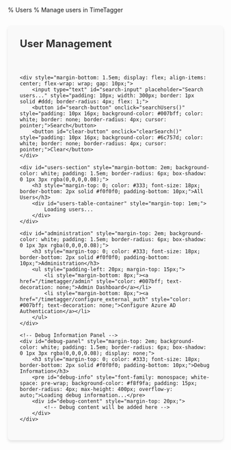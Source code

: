 % Users
% Manage users in TimeTagger

<div id="users-panel" style="padding: 2em; background-color: #f9f9f9; border-radius: 8px; max-width: 1200px; margin: 2em auto; box-shadow: 0 4px 6px rgba(0,0,0,0.1);">
    <h2 style="margin-top: 0; color: #333; font-size: 24px;">User Management</h2>
    <p id="status" style="color: #28a745; font-weight: bold; min-height: 24px;"></p>

    <div style="margin-bottom: 1.5em; display: flex; align-items: center; flex-wrap: wrap; gap: 10px;">
        <input type="text" id="search-input" placeholder="Search users..." style="padding: 10px; width: 300px; border: 1px solid #ddd; border-radius: 4px; flex: 1;">
        <button id="search-button" onclick="searchUsers()" style="padding: 10px 16px; background-color: #007bff; color: white; border: none; border-radius: 4px; cursor: pointer;">Search</button>
        <button id="clear-button" onclick="clearSearch()" style="padding: 10px 16px; background-color: #6c757d; color: white; border: none; border-radius: 4px; cursor: pointer;">Clear</button>
    </div>

    <div id="users-section" style="margin-bottom: 2em; background-color: white; padding: 1.5em; border-radius: 6px; box-shadow: 0 1px 3px rgba(0,0,0,0.08);">
        <h3 style="margin-top: 0; color: #333; font-size: 18px; border-bottom: 2px solid #f0f0f0; padding-bottom: 10px;">All Users</h3>
        <div id="users-table-container" style="margin-top: 1em;">
            Loading users...
        </div>
    </div>

    <div id="administration" style="margin-top: 2em; background-color: white; padding: 1.5em; border-radius: 6px; box-shadow: 0 1px 3px rgba(0,0,0,0.08);">
        <h3 style="margin-top: 0; color: #333; font-size: 18px; border-bottom: 2px solid #f0f0f0; padding-bottom: 10px;">Administration</h3>
        <ul style="padding-left: 20px; margin-top: 15px;">
            <li style="margin-bottom: 8px;"><a href="/timetagger/admin" style="color: #007bff; text-decoration: none;">Admin Dashboard</a></li>
            <li style="margin-bottom: 8px;"><a href="/timetagger/configure_external_auth" style="color: #007bff; text-decoration: none;">Configure Azure AD Authentication</a></li>
        </ul>
    </div>

    <!-- Debug Information Panel -->
    <div id="debug-panel" style="margin-top: 2em; background-color: white; padding: 1.5em; border-radius: 6px; box-shadow: 0 1px 3px rgba(0,0,0,0.08); display: none;">
        <h3 style="margin-top: 0; color: #333; font-size: 18px; border-bottom: 2px solid #f0f0f0; padding-bottom: 10px;">Debug Information</h3>
        <pre id="debug-info" style="font-family: monospace; white-space: pre-wrap; background-color: #f8f9fa; padding: 15px; border-radius: 4px; max-height: 400px; overflow-y: auto;">Loading debug information...</pre>
        <div id="debug-content" style="margin-top: 20px;">
            <!-- Debug content will be added here -->
        </div>
    </div>
</div>

<script>
// Global variables
let debugInfo = {
    newApiResponse: { status: 'not called', data: null },
    oldApiResponse: { status: 'not called', data: null },
    azureUserCount: 0,
    localUserCount: 0,
    finalUserCount: 0
};

// Get auth token from localStorage
function getAuthToken() {
    return localStorage.getItem('timetagger_auth_token');
}

// Format date to readable format
function formatDate(timestamp) {
    if (!timestamp || timestamp === 0) {
        return "Never logged in";
    }
    
    const date = new Date(timestamp * 1000);
    const now = new Date();
    const diffMs = now - date;
    
    // If last active was over a day ago
    if (diffMs > 24 * 60 * 60 * 1000) {
        const days = Math.floor(diffMs / (24 * 60 * 60 * 1000));
        
        if (days > 30) {
            const months = Math.floor(days / 30);
            if (months > 12) {
                const years = Math.floor(months / 12);
                return `${years} year${years > 1 ? 's' : ''} ago`;
            }
            return `${months} month${months > 1 ? 's' : ''} ago`;
        }
        
        return `${days} day${days > 1 ? 's' : ''} ago`;
    }
    
    // If last active was within the last 24 hours
    const hours = Math.floor(diffMs / (60 * 60 * 1000));
    if (hours > 0) {
        return `${hours} hour${hours > 1 ? 's' : ''} ago`;
    }
    
    // If last active was within the last hour
    const minutes = Math.floor(diffMs / (60 * 1000));
    if (minutes > 0) {
        return `${minutes} minute${minutes > 1 ? 's' : ''} ago`;
    }
    
    // If last active was within the last minute
    return 'Just now';
}

// Determine if a user has never logged in
function hasNeverLoggedIn(user) {
    // For the centralized login database, we consider a user has never logged in
    // if they don't have a last_login value or if it's 0
    return !user.last_login || user.last_login === 0;
}

// Format metadata as a string for display
function formatMetadata(metadata) {
    if (!metadata || Object.keys(metadata).length === 0) {
        return 'No metadata';
    }
    
    // Format the metadata object as a string with line breaks
    return Object.entries(metadata)
        .map(([key, value]) => {
            // For nested objects or arrays, stringify them
            if (typeof value === 'object' && value !== null) {
                value = JSON.stringify(value);
            }
            return `${key}: ${value}`;
        })
        .join(', ');
}

// Add the loading spinner style to the document
document.addEventListener('DOMContentLoaded', function() {
    // Add CSS for access status
    const style = document.createElement('style');
    style.textContent = `
        .access-allowed {
            color: #28a745;
            font-weight: bold;
            display: flex;
            align-items: center;
            gap: 5px;
        }
        .access-denied {
            color: #dc3545;
            font-weight: bold;
            display: flex;
            align-items: center;
            gap: 5px;
        }
        .empty-state {
            text-align: center;
            padding: 30px;
            color: #6c757d;
        }
        .empty-state i {
            font-size: 36px;
            margin-bottom: 15px;
            opacity: 0.5;
        }
        .empty-state p {
            margin: 0;
            font-size: 16px;
        }
        .loading-spinner {
            display: flex;
            justify-content: center;
            align-items: center;
            padding: 30px;
        }
        .spinner {
            width: 40px;
            height: 40px;
            border: 4px solid rgba(0, 123, 255, 0.1);
            border-radius: 50%;
            border-top: 4px solid #007bff;
            animation: spin 1s linear infinite;
        }
        @keyframes spin {
            0% { transform: rotate(0deg); }
            100% { transform: rotate(360deg); }
        }
        .user-list-widget {
            border: 1px solid #e0e0e0;
            border-radius: 8px;
            box-shadow: 0 2px 4px rgba(0,0,0,0.05);
            overflow: hidden;
            background-color: #fff;
            max-width: 100%;
            display: flex;
            flex-direction: column;
            height: 400px; /* Fixed height for scrolling */
        }
        .user-list-header {
            display: grid;
            grid-template-columns: 3fr 3fr 2fr 2fr 2fr;
            gap: 10px;
            padding: 12px 15px;
            background-color: #f8f9fa;
            border-bottom: 2px solid #e0e0e0;
            font-weight: bold;
            position: sticky;
            top: 0;
            z-index: 10;
        }
        .user-list-body {
            flex: 1;
            overflow-y: auto;
            scrollbar-width: thin;
            scrollbar-color: #d1d1d1 #f1f1f1;
        }
        .user-list-body::-webkit-scrollbar {
            width: 8px;
        }
        .user-list-body::-webkit-scrollbar-track {
            background: #f1f1f1;
            border-radius: 4px;
        }
        .user-list-body::-webkit-scrollbar-thumb {
            background-color: #d1d1d1;
            border-radius: 4px;
        }
        .user-list-item {
            display: grid;
            grid-template-columns: 3fr 3fr 2fr 2fr 2fr;
            gap: 10px;
            padding: 12px 15px;
            border-bottom: 1px solid #f0f0f0;
            align-items: center;
            transition: background-color 0.2s ease;
        }
        .user-list-item:hover {
            background-color: #f8f9fa;
            cursor: pointer;
        }
        .user-list-item.selected {
            background-color: #e6f2ff;
            border-left: 3px solid #007bff;
        }
        .user-list-name {
            font-weight: 500;
        }
        .access-select {
            padding: 6px 10px;
            border-radius: 4px;
            border: 1px solid #ced4da;
            font-size: 14px;
            width: 100%;
            cursor: pointer;
            background-color: #f8f9fa;
            transition: all 0.2s ease;
        }
        .access-select.allowed {
            border-color: #28a745;
            background-color: rgba(40, 167, 69, 0.1);
        }
        .access-select.denied {
            border-color: #dc3545;
            background-color: rgba(220, 53, 69, 0.1);
        }
        .access-select:focus {
            outline: none;
            box-shadow: 0 0 0 2px rgba(0, 123, 255, 0.25);
        }
        /* User details panel */
        .user-detail-panel {
            background-color: white;
            border-radius: 8px;
            border: 1px solid #e0e0e0;
            padding: 20px;
            margin-top: 20px;
            box-shadow: 0 2px 4px rgba(0,0,0,0.05);
            display: none;
        }
        .user-detail-panel.visible {
            display: block;
        }
        .user-detail-header {
            display: flex;
            align-items: center;
            margin-bottom: 15px;
            border-bottom: 1px solid #f0f0f0;
            padding-bottom: 10px;
        }
        .user-detail-name {
            font-size: 18px;
            font-weight: bold;
            margin: 0;
        }
        .user-detail-role {
            margin-left: 10px;
            padding: 3px 8px;
            background-color: #e9ecef;
            border-radius: 12px;
            font-size: 12px;
            color: #495057;
        }
        .user-detail-info {
            display: grid;
            grid-template-columns: 1fr 1fr;
            gap: 15px;
        }
        .detail-item {
            margin-bottom: 10px;
        }
        .detail-label {
            font-weight: 500;
            color: #6c757d;
            margin-bottom: 5px;
            font-size: 14px;
        }
        .detail-value {
            font-size: 15px;
        }
        .user-actions {
            margin-top: 20px;
            display: flex;
            gap: 10px;
        }
        .action-button {
            padding: 8px 16px;
            border: none;
            border-radius: 4px;
            cursor: pointer;
            font-weight: 500;
            transition: background-color 0.2s;
        }
        .action-button.primary {
            background-color: #007bff;
            color: white;
        }
        .action-button.danger {
            background-color: #dc3545;
            color: white;
        }
        .action-button.neutral {
            background-color: #6c757d;
            color: white;
        }
        .action-button:hover {
            opacity: 0.9;
        }
        /* Responsive design */
        @media (max-width: 768px) {
            .user-list-header, .user-list-item {
                grid-template-columns: 3fr 3fr 2fr;
            }
            .user-list-header > div:nth-child(4),
            .user-list-header > div:nth-child(5),
            .user-list-item > div:nth-child(4),
            .user-list-item > div:nth-child(5) {
                display: none;
            }
            .user-detail-info {
                grid-template-columns: 1fr;
            }
        }
    `;
    document.head.appendChild(style);
    
    // Load users when the page loads
    loadUsers();
});

// Function to handle loading users
async function loadUsers() {
    const statusElement = document.getElementById('debug-status');
    if (statusElement) {
        statusElement.textContent = 'Loading users...';
        statusElement.style.color = '#6c757d';
    }
    
    const authToken = getAuthToken();
    
    try {
        // First try to get users from the new API
        try {
            const response = await fetch('/api/v2/login-users', {
                method: 'GET',
                headers: {
                    'Content-Type': 'application/json',
                    'authtoken': authToken
                }
            });
            
            debugInfo.newApiResponse.status = response.status;
            
            if (response.ok) {
                const data = await response.json();
                debugInfo.newApiResponse.data = data;
                
                // Format the users for display
                const formattedUsers = [];
                
                // Process the login users
                if (data.login_users && Array.isArray(data.login_users)) {
                    // Count Azure and local users
                    const azureUsers = data.login_users.filter(user => user.user_type === 'azure');
                    const localUsers = data.login_users.filter(user => user.user_type === 'local');
                    
                    debugInfo.azureUserCount = azureUsers.length;
                    debugInfo.localUserCount = localUsers.length;
                    
                    // Add each user with proper formatting
                    data.login_users.forEach(user => {
                        formattedUsers.push({
                            username: user.username,
                            name: user.name || user.username,
                            email: user.email,
                            role: user.role || 'user',
                            allowed: user.access === 'allowed',
                            userType: user.user_type,
                            lastLogin: formatDateTime(user.last_login)
                        });
                    });
                }
                
                debugInfo.finalUserCount = formattedUsers.length;
                
                // Update the users table
                createUsersTable(formattedUsers);
                
                if (statusElement) {
                    statusElement.textContent = `Loaded ${formattedUsers.length} users from central database.`;
                    statusElement.style.color = '#28a745';
                }
                
                // Update debug info display
                updateDebugInfo();
                
                return;
            } else {
                debugInfo.newApiResponse.error = await response.text();
                console.error('Error loading login users:', debugInfo.newApiResponse.error);
            }
        } catch (error) {
            debugInfo.newApiResponse.error = error.message;
            console.error('Error calling /api/v2/login-users:', error);
        }
        
        // If we get here, we need to try the old API
        console.log('Falling back to legacy users API');
        
        try {
            const response = await fetch('/api/v2/users', {
                method: 'GET',
                headers: {
                    'Content-Type': 'application/json',
                    'authtoken': authToken
                }
            });
            
            debugInfo.oldApiResponse.status = response.status;
            
            if (response.ok) {
                const data = await response.json();
                debugInfo.oldApiResponse.data = data;
                console.log('Users data received:', data);
                
                // Count users
                debugInfo.azureUserCount = data.azure_users ? data.azure_users.length : 0;
                debugInfo.localUserCount = data.local_users ? data.local_users.length : 0;
                
                // Format users from the old API
                const formattedUsers = [];
                
                // Add local users
                if (data.local_users && Array.isArray(data.local_users)) {
                    data.local_users.forEach(user => {
                        formattedUsers.push({
                            username: user.username,
                            name: user.name || user.username,
                            email: user.email || user.username,
                            role: user.role || 'user',
                            allowed: user.is_allowed !== false,
                            userType: 'local',
                            lastLogin: formatDateTime(user.last_active)
                        });
                    });
                }
                
                // Add Azure users
                if (data.azure_users && Array.isArray(data.azure_users)) {
                    data.azure_users.forEach(user => {
                        formattedUsers.push({
                            username: user.username,
                            name: user.name || user.username,
                            email: user.email || user.username,
                            role: user.role || 'user',
                            allowed: user.is_allowed !== false,
                            userType: 'azure',
                            lastLogin: formatDateTime(user.last_active)
                        });
                    });
                }
                
                debugInfo.finalUserCount = formattedUsers.length;
                
                // Update the users table
                createUsersTable(formattedUsers);
                
                if (statusElement) {
                    statusElement.textContent = `Loaded ${formattedUsers.length} users from legacy API.`;
                    statusElement.style.color = '#28a745';
                }
            } else {
                debugInfo.oldApiResponse.error = await response.text();
                console.error('Error loading users from legacy API:', debugInfo.oldApiResponse.error);
                
                if (statusElement) {
                    statusElement.textContent = 'Failed to load users. Check console for details.';
                    statusElement.style.color = '#dc3545';
                }
            }
        } catch (error) {
            debugInfo.oldApiResponse.error = error.message;
            console.error('Error calling /api/v2/users:', error);
            
            if (statusElement) {
                statusElement.textContent = `Error: ${error.message}`;
                statusElement.style.color = '#dc3545';
            }
        }
        
        // Update debug info
        updateDebugInfo();
        
    } catch (error) {
        console.error('Error in loadUsers:', error);
        
        if (statusElement) {
            statusElement.textContent = `Error: ${error.message}`;
            statusElement.style.color = '#dc3545';
        }
    }
}

// Create a table for the users
function createUsersTable(users) {
    const tableContainer = document.getElementById('users-table-container');
    
    // Ensure users is always an array
    users = users || [];
    
    if (!users || users.length === 0) {
        tableContainer.innerHTML = '<div class="empty-state"><p>No users found.</p></div>';
        return;
    }
    
    try {
        // Count Azure users
        const azureUsers = users.filter(user => user && user.userType === 'azure');
        const localUsers = users.filter(user => user && user.userType === 'local');
        
        // Create the header with user counts
        const headerText = `All Users (${users.length} total: ${localUsers.length} local, ${azureUsers.length} Azure)`;
        const header = document.createElement('h3');
        header.textContent = headerText;
        
        // Create a compact style for users list
        const style = document.createElement('style');
        style.textContent = `
            .user-list {
                border: 1px solid #e0e0e0;
                border-radius: 6px;
                overflow: hidden;
                box-shadow: 0 1px 3px rgba(0,0,0,0.1);
                max-height: 600px;
                display: flex;
                flex-direction: column;
            }
            .list-header {
                display: grid;
                grid-template-columns: minmax(200px, 3fr) minmax(200px, 2fr) minmax(180px, 1fr) minmax(100px, 1fr);
                gap: 10px;
                padding: 10px 15px;
                background-color: #f8f9fa;
                border-bottom: 2px solid #dee2e6;
                font-weight: 600;
                color: #495057;
                font-size: 13px;
                position: sticky;
                top: 0;
                z-index: 10;
            }
            .user-items-container {
                overflow-y: auto;
                scrollbar-width: thin;
                scrollbar-color: #d1d1d1 #f8f9fa;
                max-height: 550px;
            }
            .user-items-container::-webkit-scrollbar {
                width: 8px;
            }
            .user-items-container::-webkit-scrollbar-track {
                background: #f8f9fa;
            }
            .user-items-container::-webkit-scrollbar-thumb {
                background-color: #d1d1d1;
                border-radius: 4px;
            }
            .user-item {
                padding: 10px 15px;
                border-bottom: 1px solid #f0f0f0;
                display: grid;
                grid-template-columns: minmax(200px, 3fr) minmax(200px, 2fr) minmax(180px, 1fr) minmax(100px, 1fr);
                gap: 10px;
                align-items: center;
                background-color: #fff;
                transition: background-color 0.2s;
                font-size: 14px;
            }
            .user-item:hover {
                background-color: #f9f9f9;
            }
            .user-item:last-child {
                border-bottom: none;
            }
            .user-info {
                display: flex;
                flex-direction: column;
            }
            .user-name {
                font-weight: 600;
                margin-bottom: 2px;
            }
            .user-email {
                color: #6c757d;
                font-size: 13px;
            }
            .user-controls {
                display: flex;
                align-items: center;
                gap: 16px;
            }
            .control-group {
                display: flex;
                align-items: center;
                gap: 8px;
                white-space: nowrap;
            }
            .control-label {
                font-weight: 500;
                color: #495057;
                font-size: 13px;
            }
            .role-select {
                padding: 4px 8px;
                border-radius: 4px;
                border: 1px solid #ced4da;
                font-size: 13px;
                background-color: #fff;
            }
            .access-badge {
                display: inline-block;
                padding: 2px 8px;
                border-radius: 12px;
                font-size: 12px;
                font-weight: 600;
                color: white;
            }
            .access-badge.allowed {
                background-color: #28a745;
            }
            .access-badge.denied {
                background-color: #dc3545;
            }
            .user-type-badge {
                display: inline-block;
                padding: 2px 8px;
                border-radius: 12px;
                font-size: 12px;
                font-weight: 600;
                color: white;
                margin-left: 6px;
            }
            .user-type-badge.azure {
                background-color: #17a2b8;
            }
            .user-type-badge.local {
                background-color: #6c757d;
            }
            .toggle-switch {
                position: relative;
                display: inline-block;
                width: 36px;
                height: 20px;
            }
            .toggle-switch input {
                opacity: 0;
                width: 0;
                height: 0;
            }
            .toggle-slider {
                position: absolute;
                cursor: pointer;
                top: 0;
                left: 0;
                right: 0;
                bottom: 0;
                background-color: #dc3545;
                border-radius: 20px;
                transition: .3s;
            }
            .toggle-slider:before {
                position: absolute;
                content: "";
                height: 16px;
                width: 16px;
                left: 2px;
                bottom: 2px;
                background-color: white;
                border-radius: 50%;
                transition: .3s;
            }
            input:checked + .toggle-slider {
                background-color: #28a745;
            }
            input:disabled + .toggle-slider {
                opacity: 0.6;
                cursor: not-allowed;
            }
            input:checked + .toggle-slider:before {
                transform: translateX(16px);
            }
            .last-activity {
                color: #6c757d;
                font-size: 13px;
                text-align: right;
            }
            .azure-user {
                border-left: 3px solid #17a2b8;
            }
            .disabled-user {
                border-left: 3px solid #dc3545;
                background-color: #fff8f8;
            }
            .disabled-badge {
                background-color: #dc3545;
                color: white;
                font-size: 11px;
                padding: 1px 5px;
                border-radius: 10px;
                margin-left: 6px;
                font-weight: 600;
            }
            @media (max-width: 992px) {
                .user-item, .list-header {
                    grid-template-columns: minmax(200px, 2fr) minmax(180px, 1fr) 100px;
                }
                .last-activity {
                    display: none;
                }
            }
            @media (max-width: 768px) {
                .user-item, .list-header {
                    grid-template-columns: 1fr;
                    gap: 8px;
                }
                .user-controls {
                    margin-top: 8px;
                }
            }
        `;
        document.head.appendChild(style);
        
        // Create user list container
        const userListContainer = document.createElement('div');
        userListContainer.className = 'user-list';
        
        // Add list header
        const listHeader = document.createElement('div');
        listHeader.className = 'list-header';
        
        const userInfoHeader = document.createElement('div');
        userInfoHeader.textContent = 'User';
        
        const controlsHeader = document.createElement('div');
        controlsHeader.textContent = 'Role & Access';
        
        const typeHeader = document.createElement('div');
        typeHeader.textContent = 'Type & Status';
        
        const lastActivityHeader = document.createElement('div');
        lastActivityHeader.textContent = 'Last Activity';
        
        listHeader.appendChild(userInfoHeader);
        listHeader.appendChild(controlsHeader);
        listHeader.appendChild(typeHeader);
        listHeader.appendChild(lastActivityHeader);
        
        userListContainer.appendChild(listHeader);
        
        // Create a scrollable container for user items
        const userItemsContainer = document.createElement('div');
        userItemsContainer.className = 'user-items-container';
        
        // Process each user
        users.forEach(user => {
            if (!user) return; // Skip null/undefined users
            
            // Create user item
            const userItem = document.createElement('div');
            userItem.className = 'user-item';
            userItem.dataset.username = user.username;
            
            // Add appropriate classes for styling
            if (user.userType === 'azure') {
                userItem.classList.add('azure-user');
            }
            
            if (!user.allowed) {
                userItem.classList.add('disabled-user');
            }
            
            // 1. User info column
            const userInfo = document.createElement('div');
            userInfo.className = 'user-info';
            
            const userName = document.createElement('div');
            userName.className = 'user-name';
            userName.textContent = user.name || user.username || '';
            
            // Add access disabled badge if needed
            if (!user.allowed) {
                const disabledBadge = document.createElement('span');
                disabledBadge.className = 'disabled-badge';
                disabledBadge.textContent = 'DISABLED';
                userName.appendChild(disabledBadge);
            }
            
            const userEmail = document.createElement('div');
            userEmail.className = 'user-email';
            userEmail.textContent = user.email || '';
            
            userInfo.appendChild(userName);
            userInfo.appendChild(userEmail);
            
            // 2. Controls column (Role and Access)
            const userControls = document.createElement('div');
            userControls.className = 'user-controls';
            
            // Role control
            const roleControl = document.createElement('div');
            roleControl.className = 'control-group';
            
            const roleLabel = document.createElement('label');
            roleLabel.className = 'control-label';
            roleLabel.textContent = 'Role:';
            roleLabel.htmlFor = `role-select-${user.username}`;
            
            const roleSelect = document.createElement('select');
            roleSelect.className = 'role-select';
            roleSelect.id = `role-select-${user.username}`;
            roleSelect.dataset.username = user.username;
            
            // Add options
            const roles = ['user', 'admin', 'guest'];
            roles.forEach(role => {
                const option = document.createElement('option');
                option.value = role;
                option.textContent = role.charAt(0).toUpperCase() + role.slice(1);
                option.selected = user.role === role;
                roleSelect.appendChild(option);
            });
            
            // Add event listener for role change
            roleSelect.addEventListener('change', async function() {
                const username = this.dataset.username;
                const newRole = this.value;
                const isAllowed = document.getElementById(`access-toggle-${username}`).checked;
                
                try {
                    await updateUserAccess(username, isAllowed, newRole);
                } catch (error) {
                    console.error('Error updating role:', error);
                    this.value = user.role; // Reset to original value on error
                    showToast('Error updating role: ' + error.message, 'error');
                }
            });
            
            roleControl.appendChild(roleLabel);
            roleControl.appendChild(roleSelect);
            
            // Access toggle
            const accessControl = document.createElement('div');
            accessControl.className = 'control-group';
            
            const accessLabel = document.createElement('label');
            accessLabel.className = 'control-label';
            accessLabel.textContent = 'Access:';
            accessLabel.htmlFor = `access-toggle-${user.username}`;
            
            const toggleContainer = document.createElement('label');
            toggleContainer.className = 'toggle-switch';
            
            const accessToggle = document.createElement('input');
            accessToggle.type = 'checkbox';
            accessToggle.id = `access-toggle-${user.username}`;
            accessToggle.checked = user.allowed;
            accessToggle.dataset.username = user.username;
            accessToggle.dataset.role = user.role;
            
            // Disable toggle for admin users
            if (user.role === 'admin') {
                accessToggle.disabled = true;
                toggleContainer.title = 'Admin accounts must always have access';
            }
            
            const toggleSlider = document.createElement('span');
            toggleSlider.className = 'toggle-slider';
            
            // Add event listener for access toggle
            accessToggle.addEventListener('change', async function() {
                const username = this.dataset.username;
                const role = this.dataset.role;
                const isAllowed = this.checked;
                
                // Prevent disabling admin accounts
                if (!isAllowed && role === 'admin') {
                    alert('Cannot disable admin accounts. Admins must always have access.');
                    this.checked = true; // Reset to checked
                    return;
                }
                
                try {
                    await updateUserAccess(username, isAllowed, role);
                } catch (error) {
                    console.error('Error updating access:', error);
                    this.checked = user.allowed; // Reset to original value on error
                    showToast('Error updating access: ' + error.message, 'error');
                }
            });
            
            toggleContainer.appendChild(accessToggle);
            toggleContainer.appendChild(toggleSlider);
            
            accessControl.appendChild(accessLabel);
            accessControl.appendChild(toggleContainer);
            
            userControls.appendChild(roleControl);
            userControls.appendChild(accessControl);
            
            // 3. Type and status column
            const typeAndStatus = document.createElement('div');
            typeAndStatus.className = 'type-status';
            
            // User type badge
            const typeBadge = document.createElement('span');
            typeBadge.className = `user-type-badge ${user.userType === 'azure' ? 'azure' : 'local'}`;
            typeBadge.textContent = user.userType === 'azure' ? 'Azure' : 'Local';
            
            // Access status badge
            const accessBadge = document.createElement('span');
            accessBadge.className = `access-badge ${user.allowed ? 'allowed' : 'denied'}`;
            accessBadge.textContent = user.allowed ? 'Allowed' : 'Not Allowed';
            accessBadge.style.marginLeft = '8px';
            
            typeAndStatus.appendChild(typeBadge);
            typeAndStatus.appendChild(accessBadge);
            
            // 4. Last activity column
            const lastActivity = document.createElement('div');
            lastActivity.className = 'last-activity';
            lastActivity.textContent = user.lastLogin || 'Never';
            
            // Add everything to the user item
            userItem.appendChild(userInfo);
            userItem.appendChild(userControls);
            userItem.appendChild(typeAndStatus);
            userItem.appendChild(lastActivity);
            
            // Add the user item to the items container
            userItemsContainer.appendChild(userItem);
        });
        
        // Add the items container to the user list container
        userListContainer.appendChild(userItemsContainer);
        
        // Clear the container and add the new components
        tableContainer.innerHTML = '';
        tableContainer.appendChild(header);
        tableContainer.appendChild(userListContainer);
    } catch (error) {
        console.error('Error creating users list:', error);
        tableContainer.innerHTML = `<p>Error creating users list: ${error.message}</p>`;
    }
}

// Function to update user access with role
async function updateUserAccess(username, isAllowed, role) {
    if (!username) {
        throw new Error('Username is required to update access');
    }
    
    // Prevent disabling admin accounts
    if (!isAllowed && role === 'admin') {
        throw new Error('Cannot disable admin accounts. Admins must always have access.');
    }
    
    const statusElement = document.getElementById('debug-status');
    if (statusElement) {
        statusElement.textContent = `Updating ${username}: role=${role}, access=${isAllowed ? 'allowed' : 'not allowed'}...`;
        statusElement.style.color = '#6c757d';
    }
    
    const authToken = getAuthToken();
    if (!authToken) {
        throw new Error('No authentication token found. Please log in again.');
    }
    
    // Call the API to update user access
    const response = await fetch('/api/v2/users/update-access', {
        method: 'POST',
        headers: {
            'Content-Type': 'application/json',
            'authtoken': authToken
        },
        body: JSON.stringify({
            username: username,
            is_allowed: isAllowed,
            role: role
        })
    });
    
    if (!response.ok) {
        throw new Error(`HTTP error ${response.status}: ${await response.text()}`);
    }
    
    const data = await response.json();
    
    // Show success message
    if (statusElement) {
        statusElement.textContent = `Successfully updated ${username}: role=${role}, access=${isAllowed ? 'allowed' : 'not allowed'}`;
        statusElement.style.color = '#28a745';
    }
    
    // Show toast notification
    showToast(`User ${username} updated successfully`, 'success');
    
    // Reload users after a short delay
    setTimeout(async () => {
        await loadUsers();
    }, 1000);
    
    return data;
}

// Function to show toast notification
function showToast(message, type = 'info') {
    // Create toast container if it doesn't exist
    let toastContainer = document.getElementById('toast-container');
    if (!toastContainer) {
        toastContainer = document.createElement('div');
        toastContainer.id = 'toast-container';
        toastContainer.style.position = 'fixed';
        toastContainer.style.bottom = '20px';
        toastContainer.style.right = '20px';
        toastContainer.style.zIndex = '1000';
        document.body.appendChild(toastContainer);
    }
    
    // Create toast element
    const toast = document.createElement('div');
    toast.style.minWidth = '250px';
    toast.style.margin = '10px';
    toast.style.padding = '12px 16px';
    toast.style.borderRadius = '4px';
    toast.style.boxShadow = '0 4px 12px rgba(0,0,0,0.15)';
    toast.style.fontSize = '14px';
    toast.style.fontWeight = '500';
    toast.style.opacity = '0';
    toast.style.transition = 'opacity 0.3s, transform 0.3s';
    toast.style.transform = 'translateY(20px)';
    
    // Set toast color based on type
    if (type === 'success') {
        toast.style.backgroundColor = '#28a745';
        toast.style.color = 'white';
    } else if (type === 'error') {
        toast.style.backgroundColor = '#dc3545';
        toast.style.color = 'white';
    } else {
        toast.style.backgroundColor = '#17a2b8';
        toast.style.color = 'white';
    }
    
    // Set toast content
    toast.textContent = message;
    
    // Add toast to container
    toastContainer.appendChild(toast);
    
    // Show toast with animation
    setTimeout(() => {
        toast.style.opacity = '1';
        toast.style.transform = 'translateY(0)';
    }, 10);
    
    // Hide toast after 3 seconds
    setTimeout(() => {
        toast.style.opacity = '0';
        toast.style.transform = 'translateY(20px)';
        
        // Remove toast from DOM after animation completes
        setTimeout(() => {
            toastContainer.removeChild(toast);
        }, 300);
    }, 3000);
}

// Toggle a user's access - keep this for backward compatibility
async function toggleUserAccess(username, allow, role) {
    try {
        await updateUserAccess(username, allow, role);
    } catch (error) {
        console.error('Error toggling user access:', error);
        
        const statusElement = document.getElementById('debug-status');
        if (statusElement) {
            statusElement.textContent = `Error: ${error.message}`;
            statusElement.style.color = '#dc3545';
        }
    }
}

// Format a timestamp
function formatDateTime(timestamp) {
    if (!timestamp) return 'Never';
    
    const date = new Date(timestamp * 1000);
    return date.toLocaleString();
}

// Update debug information display
function updateDebugInfo() {
    try {
        const debugElement = document.getElementById('debug-info');
        if (debugElement) {
            try {
                debugElement.textContent = JSON.stringify(debugInfo || {}, null, 2);
            } catch (e) {
                debugElement.textContent = "Error stringifying debug info: " + e.message;
            }
        }
        
        // Also update the debug content if it exists
        const debugContent = document.getElementById('debug-content');
        if (debugContent) {
            let html = '<h4>API Debug Information</h4>';
            
            // New API response
            html += '<h5>Login Users API Response</h5>';
            html += `<p>Status: ${(debugInfo && debugInfo.newApiResponse) ? debugInfo.newApiResponse.status : 'unknown'}</p>`;
            if (debugInfo && debugInfo.newApiResponse && debugInfo.newApiResponse.error) {
                html += `<p>Error: ${debugInfo.newApiResponse.error}</p>`;
            }
            
            // Old API response
            html += '<h5>Legacy Users API Response</h5>';
            html += `<p>Status: ${(debugInfo && debugInfo.oldApiResponse) ? debugInfo.oldApiResponse.status : 'unknown'}</p>`;
            if (debugInfo && debugInfo.oldApiResponse && debugInfo.oldApiResponse.error) {
                html += `<p>Error: ${debugInfo.oldApiResponse.error}</p>`;
            }
            
            // User counts
            html += '<h5>User Counts</h5>';
            html += `<p>Azure Users: ${debugInfo ? debugInfo.azureUserCount || 0 : 0}</p>`;
            html += `<p>Local Users: ${debugInfo ? debugInfo.localUserCount || 0 : 0}</p>`;
            html += `<p>Total Users: ${debugInfo ? debugInfo.finalUserCount || 0 : 0}</p>`;
            
            // Add fetch debug data
            html += '<button onclick="fetchDebugData()" class="btn btn-sm btn-secondary mt-3">Fetch More Debug Data</button>';
            html += '<div id="additional-debug-data" class="mt-3"></div>';
            
            debugContent.innerHTML = html;
        }
    } catch (error) {
        console.error('Error updating debug info:', error);
    }
}

// Add a function to run the backfill process
async function runBackfill() {
    const backfillStatus = document.getElementById('backfill-status');
    
    if (backfillStatus) {
        backfillStatus.textContent = 'Running backfill operation...';
        backfillStatus.style.color = '#6c757d';
    }
    
    const authToken = getAuthToken();
    
    try {
        const response = await fetch('/api/v2/users/backfill', {
            method: 'POST',
            headers: {
                'Content-Type': 'application/json',
                'authtoken': authToken
            }
        });
        
        if (response.ok) {
            const result = await response.json();
            console.log('Backfill result:', result);
            
            if (backfillStatus) {
                if (result.success) {
                    const successCount = result.details?.success_count || 0;
                    const errorCount = result.details?.error_count || 0;
                    const totalProcessed = successCount + errorCount;
                    
                    backfillStatus.textContent = `Backfill completed successfully. Processed ${totalProcessed} users (${successCount} succeeded, ${errorCount} failed).`;
                    backfillStatus.style.color = '#28a745';
                } else {
                    backfillStatus.textContent = result.message || 'Backfill completed with unknown result.';
                    backfillStatus.style.color = '#ffc107';
                }
            }
            
            // Reload users to show any newly backfilled users
            setTimeout(loadUsers, 1000);
        } else {
            const errorText = await response.text();
            console.error('Error running backfill:', errorText);
            
            if (backfillStatus) {
                backfillStatus.textContent = `Error: ${response.status} - ${errorText}`;
                backfillStatus.style.color = '#dc3545';
            }
        }
    } catch (error) {
        console.error('Error running backfill:', error);
        
        if (backfillStatus) {
            backfillStatus.textContent = `Error: ${error.message}`;
            backfillStatus.style.color = '#dc3545';
        }
    }
}

// Add a debug toggle function
function toggleDebugInfo() {
    const debugPanel = document.getElementById('debug-panel');
    const debugStatus = document.getElementById('debug-status');
    
    if (!debugPanel) {
        console.error('Debug panel not found');
        return;
    }
    
    const isVisible = debugPanel.style.display !== 'none';
    
    if (isVisible) {
        // Hide the panel
        debugPanel.style.display = 'none';
        if (debugStatus) {
            debugStatus.textContent = 'Debug information hidden';
            debugStatus.style.color = '#6c757d';
        }
    } else {
        // Show the panel and fetch data
        debugPanel.style.display = 'block';
        if (debugStatus) {
            debugStatus.textContent = 'Debug information visible';
            debugStatus.style.color = '#28a745';
        }
        
        // Fetch debug data
        fetchDebugData();
    }
}

// Fetch debug data for display
async function fetchDebugData() {
    const debugInfoElement = document.getElementById('debug-info');
    const debugContent = document.getElementById('debug-content');
    
    if (!debugInfoElement) {
        console.error('Debug info element not found');
        return;
    }
    
    debugInfoElement.textContent = 'Loading debug information...';
    
    // Add current debug information
    let debugOutput = JSON.stringify(debugInfo, null, 2);
    
    // Add local storage token information
    let tokenInfo = {
        auth_token: !!localStorage.getItem('timetagger_auth_token'),
        user_info: localStorage.getItem('timetagger_user_info'),
        webtoken_azure: !!localStorage.getItem('timetagger_webtoken_azure')
    };
    
    debugInfo.localStorageInfo = tokenInfo;
    
    // Update the debug info display
    debugInfoElement.textContent = JSON.stringify(debugInfo, null, 2);
    
    if (debugContent) {
        // Add more debug content
        let currentUserInfo = '';
        try {
            const userInfoJson = localStorage.getItem('timetagger_user_info');
            if (userInfoJson) {
                const userInfo = JSON.parse(userInfoJson);
                currentUserInfo = `
                    <div style="margin-top: 15px;">
                        <h4>Current User Info</h4>
                        <pre style="font-family: monospace; white-space: pre-wrap; background-color: #f8f9fa; padding: 15px; border-radius: 4px;">${JSON.stringify(userInfo, null, 2)}</pre>
                    </div>
                `;
            }
        } catch (e) {
            currentUserInfo = `<p>Error parsing user info: ${e.message}</p>`;
        }
        
        debugContent.innerHTML = `
            <div>
                <h4>LocalStorage Data</h4>
                <pre style="font-family: monospace; white-space: pre-wrap; background-color: #f8f9fa; padding: 15px; border-radius: 4px;">${JSON.stringify(tokenInfo, null, 2)}</pre>
            </div>
            ${currentUserInfo}
        `;
    }
}

// Add a new button for debugging Azure users specifically
async function debugAzureUsers() {
    const debugStatus = document.getElementById('debug-status');
    
    if (debugStatus) {
        debugStatus.textContent = 'Fetching Azure user debug information...';
        debugStatus.style.color = '#6c757d';
    }
    
    const authToken = getAuthToken();
    
    try {
        const response = await fetch('/api/v2/users/debug-azure', {
            method: 'GET',
            headers: {
                'Content-Type': 'application/json',
                'authtoken': authToken
            }
        });
        
        if (response.ok) {
            const data = await response.json();
            console.log('Azure users debug data:', data);
            
            // Show the debug panel if not already visible
            const debugPanel = document.getElementById('debug-panel');
            if (debugPanel) {
                debugPanel.style.display = 'block';
            }
            
            // Update the debug info display
            const debugInfoElement = document.getElementById('debug-info');
            if (debugInfoElement) {
                debugInfoElement.textContent = JSON.stringify(data.debug_info, null, 2);
            }
            
            if (debugStatus) {
                const azureCount = data.debug_info?.azure_users?.length || 0;
                const localCount = data.debug_info?.local_users?.length || 0;
                
                debugStatus.textContent = `Debug completed: Found ${azureCount} Azure users and ${localCount} local users in database.`;
                debugStatus.style.color = '#28a745';
            }
        } else {
            const errorText = await response.text();
            console.error('Error fetching Azure user debug data:', errorText);
            
            if (debugStatus) {
                debugStatus.textContent = `Error: ${response.status} - ${errorText}`;
                debugStatus.style.color = '#dc3545';
            }
        }
    } catch (error) {
        console.error('Error debugging Azure users:', error);
        
        if (debugStatus) {
            debugStatus.textContent = `Error: ${error.message}`;
            debugStatus.style.color = '#dc3545';
        }
    }
}

// Search users based on the search input
function searchUsers() {
    const searchInput = document.getElementById('search-input');
    const searchTerm = searchInput.value.trim().toLowerCase();
    
    if (!searchTerm) {
        // If search term is empty, show all users
        loadUsers();
        return;
    }
    
    try {
        // Get the user items
        const userList = document.querySelector('.user-list');
        if (!userList) {
            console.error('No user list found');
            return;
        }
        
        const userItems = Array.from(userList.querySelectorAll('.user-item'));
        
        // Skip the header
        const listHeader = userList.querySelector('.list-header');
        if (listHeader) {
            userItems.shift();
        }
        
        // Counter for matching users
        let matchingUsers = 0;
        
        // Filter items based on search term
        userItems.forEach(item => {
            // Get user info from the item
            const name = item.querySelector('.user-name').textContent.toLowerCase();
            const email = item.querySelector('.user-email').textContent.toLowerCase();
            const role = item.querySelector('select.role-select').value.toLowerCase();
            const userType = item.querySelector('.user-type-badge').textContent.toLowerCase();
            
            // If the search term is found in any of the fields, show the item
            if (name.includes(searchTerm) || 
                email.includes(searchTerm) || 
                role.includes(searchTerm) || 
                userType.includes(searchTerm)) {
                item.style.display = '';
                matchingUsers++;
            } else {
                item.style.display = 'none';
            }
        });
        
        // Update header with filtered count
        const usersSection = document.getElementById('users-section');
        const header = usersSection.querySelector('h3');
        if (header) {
            header.textContent = `Users (${matchingUsers} matching "${searchTerm}")`;
        }
        
        // Show status message
        const statusElement = document.getElementById('debug-status');
        if (statusElement) {
            statusElement.textContent = `Found ${matchingUsers} users matching "${searchTerm}"`;
            statusElement.style.color = matchingUsers > 0 ? '#28a745' : '#dc3545';
        }
        
    } catch (error) {
        console.error('Error searching users:', error);
        const statusElement = document.getElementById('debug-status');
        if (statusElement) {
            statusElement.textContent = `Error searching: ${error.message}`;
            statusElement.style.color = '#dc3545';
        }
    }
}

// Clear search and reload all users
function clearSearch() {
    const searchInput = document.getElementById('search-input');
    searchInput.value = '';
    
    // Reset header text
    const usersSection = document.getElementById('users-section');
    const header = usersSection.querySelector('h3');
    if (header) {
        const tableContainer = document.getElementById('users-table-container');
        const userList = tableContainer.querySelector('.user-list');
        if (userList) {
            const userItems = userList.querySelectorAll('.user-item');
            if (userItems.length > 0) {
                // Adjust for header item
                header.textContent = `All Users (${userItems.length - 1} total)`;
            }
        }
    }
    
    // Show all users
    loadUsers();
}
</script>